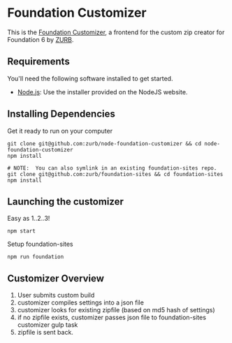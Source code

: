 # Foundation Customizer

This is the [Foundation Customizer](https://foundation.zurb.com/sites/download.html/), a frontend for the custom zip creator for Foundation 6 by [ZURB](http://zurb.com).

## Requirements

You'll need the following software installed to get started.

  * [Node.js](http://nodejs.org): Use the installer provided on the NodeJS website.

## Installing Dependencies

Get it ready to run on your computer
```
git clone git@github.com:zurb/node-foundation-customizer && cd node-foundation-customizer
npm install

# NOTE:  You can also symlink in an existing foundation-sites repo.
git clone git@github.com:zurb/foundation-sites && cd foundation-sites
npm install
```

## Launching the customizer

Easy as 1..2..3!
```shell
npm start
```

Setup foundation-sites
```shell
npm run foundation
```

## Customizer Overview

1. User submits custom build 
2. customizer compiles settings into a json file
3. customizer looks for existing zipfile (based on md5 hash of settings)
4. if no zipfile exists, customizer passes json file to foundation-sites customizer gulp task
5. zipfile is sent back.

